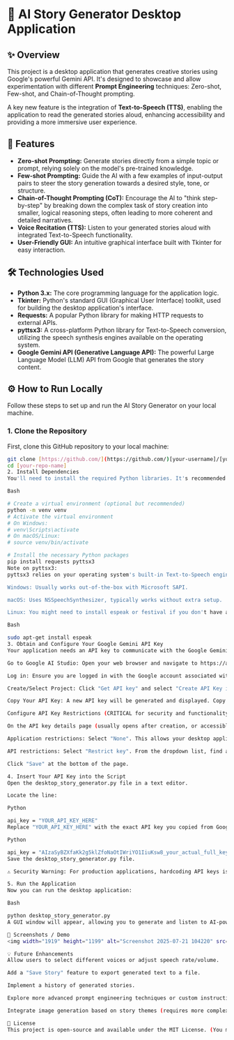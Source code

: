 # 📖 AI Story Generator Desktop Application

## ✨ Overview

This project is a desktop application that generates creative stories using Google's powerful Gemini API. It's designed to showcase and allow experimentation with different **Prompt Engineering** techniques: Zero-shot, Few-shot, and Chain-of-Thought prompting.

A key new feature is the integration of **Text-to-Speech (TTS)**, enabling the application to read the generated stories aloud, enhancing accessibility and providing a more immersive user experience.

## 🚀 Features

* **Zero-shot Prompting:** Generate stories directly from a simple topic or prompt, relying solely on the model's pre-trained knowledge.
* **Few-shot Prompting:** Guide the AI with a few examples of input-output pairs to steer the story generation towards a desired style, tone, or structure.
* **Chain-of-Thought Prompting (CoT):** Encourage the AI to "think step-by-step" by breaking down the complex task of story creation into smaller, logical reasoning steps, often leading to more coherent and detailed narratives.
* **Voice Recitation (TTS):** Listen to your generated stories aloud with integrated Text-to-Speech functionality.
* **User-Friendly GUI:** An intuitive graphical interface built with Tkinter for easy interaction.

## 🛠️ Technologies Used

* **Python 3.x:** The core programming language for the application logic.
* **Tkinter:** Python's standard GUI (Graphical User Interface) toolkit, used for building the desktop application's interface.
* **Requests:** A popular Python library for making HTTP requests to external APIs.
* **pyttsx3:** A cross-platform Python library for Text-to-Speech conversion, utilizing the speech synthesis engines available on the operating system.
* **Google Gemini API (Generative Language API):** The powerful Large Language Model (LLM) API from Google that generates the story content.

## ⚙️ How to Run Locally

Follow these steps to set up and run the AI Story Generator on your local machine.

### 1. Clone the Repository

First, clone this GitHub repository to your local machine:

```bash
git clone [https://github.com/](https://github.com/)[your-username]/[your-repo-name].git
cd [your-repo-name]
2. Install Dependencies
You'll need to install the required Python libraries. It's recommended to use a virtual environment.

Bash

# Create a virtual environment (optional but recommended)
python -m venv venv
# Activate the virtual environment
# On Windows:
# venv\Scripts\activate
# On macOS/Linux:
# source venv/bin/activate

# Install the necessary Python packages
pip install requests pyttsx3
Note on pyttsx3:
pyttsx3 relies on your operating system's built-in Text-to-Speech engines.

Windows: Usually works out-of-the-box with Microsoft SAPI.

macOS: Uses NSSpeechSynthesizer, typically works without extra setup.

Linux: You might need to install espeak or festival if you don't have a default TTS engine. For example, on Debian/Ubuntu:

Bash

sudo apt-get install espeak
3. Obtain and Configure Your Google Gemini API Key
Your application needs an API key to communicate with the Google Gemini API.

Go to Google AI Studio: Open your web browser and navigate to https://aistudio.google.com/app/apikey.

Log in: Ensure you are logged in with the Google account associated with your Google Cloud project.

Create/Select Project: Click "Get API key" and select "Create API Key in existing project". Choose your Google Cloud project (e.g., "story generator") from the dropdown.

Copy Your API Key: A new API key will be generated and displayed. Copy this entire key string carefully.

Configure API Key Restrictions (CRITICAL for security and functionality):

On the API key details page (usually opens after creation, or accessible by clicking the key name), find the "Application restrictions" and "API restrictions" sections.

Application restrictions: Select "None". This allows your desktop application to use the key from your local machine.

API restrictions: Select "Restrict key". From the dropdown list, find and select "Generative Language API". This explicitly authorizes your key to access the Gemini model.

Click "Save" at the bottom of the page.

4. Insert Your API Key into the Script
Open the desktop_story_generator.py file in a text editor.

Locate the line:

Python

api_key = "YOUR_API_KEY_HERE"
Replace "YOUR_API_KEY_HERE" with the exact API key you copied from Google AI Studio. Ensure the key is enclosed in double quotes.

Python

api_key = "AIzaSyBZXfaKk2g5klZfoNaOtIWriYO1IiuKsw8_your_actual_full_key_here"
Save the desktop_story_generator.py file.

⚠️ Security Warning: For production applications, hardcoding API keys is not recommended. Consider using environment variables or a secure secret management system. For this personal project, ensuring desktop_story_generator.py is in your .gitignore file (which it should be if you followed initial setup) prevents it from being committed to GitHub.

5. Run the Application
Now you can run the desktop application:

Bash

python desktop_story_generator.py
A GUI window will appear, allowing you to generate and listen to AI-powered stories!

📸 Screenshots / Demo
<img width="1919" height="1199" alt="Screenshot 2025-07-21 104220" src="https://github.com/user-attachments/assets/14e33edd-3847-434b-8b51-a5a38c5756bd" />

💡 Future Enhancements
Allow users to select different voices or adjust speech rate/volume.

Add a "Save Story" feature to export generated text to a file.

Implement a history of generated stories.

Explore more advanced prompt engineering techniques or custom instructions.

Integrate image generation based on story themes (requires more complex APIs and rendering).

📄 License
This project is open-source and available under the MIT License. (You might want to create a LICENSE file in your repo with the MIT license text)
